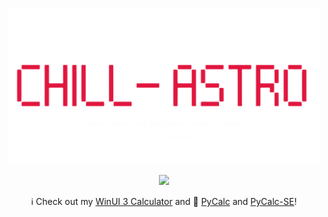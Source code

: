 <p align="center">
  <img src="https://github.com/Chill-Astro/Chill-Astro/blob/main/Brand.png" width="500px">
</p>

<p align="center">
    <img width="350" src="https://github-readme-stats.vercel.app/api?username=chill-astro&show_icons=true&theme=transparent">
</p>


<p align="center">
  ℹ️ Check out my <a href="https://github.com/Chill-Astro/Calculator">WinUI 3 Calculator</a> and 🐍 <a href="https://github.com/Chill-Astro/PyCalc">PyCalc</a> and <a href="https://github.com/Chill-Astro/PyCalc-SE">PyCalc-SE</a>!
</p>

<!---
Chill-Astro/Chill-Astro is a ✨ special ✨ repository because its `README.md` (this file) appears on your GitHub profile.
You can click the Preview link to take a look at your changes.
--->
